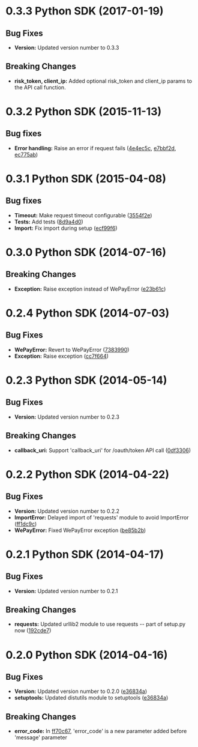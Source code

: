 # 0.3.3 Python SDK (2017-01-19)

## Bug Fixes
* **Version:** Updated version number to 0.3.3

## Breaking Changes
* **risk_token, client_ip:** Added optional risk_token and client_ip params to the API call function.

# 0.3.2 Python SDK (2015-11-13)

## Bug fixes
* **Error handling:** Raise an error if request fails ([4e4ec5c](https://github.com/wepay/Python-SDK/commit/4e4ec5c2eba5cf0d61ce9a97474fdf6089bf8e16), [e7bbf2d](https://github.com/wepay/Python-SDK/commit/e7bbf2deb2514ec1133b0b48a70a809a949f6847), [ec775ab](https://github.com/wepay/Python-SDK/commit/ec775abfe4dc4ce282e238aa1e01038c217d300b))

# 0.3.1 Python SDK (2015-04-08)

## Bug fixes
* **Timeout:** Make request timeout configurable ([3554f2e](https://github.com/wepay/Python-SDK/commit/3554f2eced64fb730e367478ab73ba9036f88884))
* **Tests:** Add tests ([8d9a4d0](https://github.com/kevinjqiu/Python-SDK/commit/8d9a4d02ccc35a825fc40304eaef2aeed5807ec4))
* **Import:** Fix import during setup ([ecf99f6](https://github.com/wepay/Python-SDK/commit/ecf99f6f113c991156cefcb8bfc40cd2d08302bd))

# 0.3.0 Python SDK (2014-07-16)

## Breaking Changes
* **Exception:** Raise exception instead of WePayError ([e23b61c](https://github.com/wepay/Python-SDK/commit/e23b61c2a54567d16838efc6760123f639cb60f3))

# 0.2.4 Python SDK (2014-07-03)

## Bug Fixes
* **WePayError:** Revert to WePayError ([7383990](https://github.com/wepay/Python-SDK/commit/73839903d3d69dac6f0ace3ee1706de356df72d3))
* **Exception:** Raise exception ([cc7f664](https://github.com/wepay/Python-SDK/commit/cc7f664dcb94217e6682971ca84f0e3d6b33d6b1))


# 0.2.3 Python SDK (2014-05-14)

## Bug Fixes
* **Version:** Updated version number to 0.2.3

## Breaking Changes
* **callback_uri:** Support 'callback_uri' for /oauth/token API call ([0df3306](https://github.com/wepay/Python-SDK/commit/0df3306ab3ee15e411fb71e9e4ae360e8b6886e1))

# 0.2.2 Python SDK (2014-04-22)

## Bug Fixes
* **Version:** Updated version number to 0.2.2
* **ImportError:** Delayed import of 'requests' module to avoid ImportError ([ff1dc9c](https://github.com/wepay/Python-SDK/commit/ff1dc9c07389ef586b81fad08c86ce87f0979a55))
* **WePayError:** Fixed WePayError exception ([be85b2b](https://github.com/wepay/Python-SDK/commit/be85b2b4d4c2e3957f9b259e0d6ddd7070fcad9f))

# 0.2.1 Python SDK (2014-04-17)

## Bug Fixes
* **Version:** Updated version number to 0.2.1

## Breaking Changes
* **requests:** Updated urllib2 module to use requests -- part of setup.py now ([192cde7](https://github.com/wepay/Python-SDK/commit/192cde7e7d916b4ad72302e80e0671adee228bf9))

# 0.2.0 Python SDK (2014-04-16)

## Bug Fixes
* **Version:** Updated version number to 0.2.0 ([e36834a](https://github.com/wepay/Python-SDK/commit/e36834affa38232510d8091c8b84383c8762aa14))
* **setuptools:** Updated distutils module to setuptools ([e36834a](https://github.com/wepay/Python-SDK/commit/e36834affa38232510d8091c8b84383c8762aa14))

## Breaking Changes
* **error_code:** In [ff70c67](https://github.com/wepay/Python-SDK/commit/ff70c676978f7afdfd971f20447c2f4b2dcbca39), 'error_code' is a new parameter added before 'message' parameter
